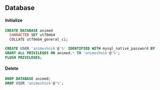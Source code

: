 ## Database 
#### Initialize
```sql
CREATE DATABASE animed
  CHARACTER SET utf8mb4
  COLLATE utf8mb4_general_ci;
  
CREATE USER 'animeshnik'@'%' IDENTIFIED WITH mysql_native_password BY 'parol';
GRANT ALL PRIVILEGES ON animed.* TO 'animeshnik'@'%';
FLUSH PRIVILEGES;
```

#### Delete
```sql
DROP DATABASE animed;
DROP USER 'animeshnik'@'%';
```
